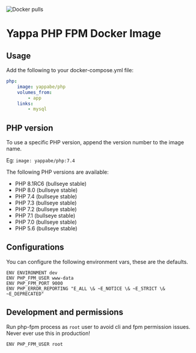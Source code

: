 ![Docker pulls](https://img.shields.io/docker/pulls/yappabe/php.svg?style=flat)
# Yappa PHP FPM Docker Image

## Usage

Add the following to your docker-compose.yml file:

```YAML
php:
    image: yappabe/php
    volumes_from:
        - app
    links:
        - mysql
```

## PHP version

To use a specific PHP version, append the version number to the image name.

Eg: `image: yappabe/php:7.4`

The following PHP versions are available:

* PHP 8.1RC6 (bullseye stable)
* PHP 8.0 (bullseye stable)
* PHP 7.4 (bullseye stable)
* PHP 7.3 (bullseye stable)
* PHP 7.2 (bullseye stable)
* PHP 7.1 (bullseye stable)
* PHP 7.0 (bullseye stable)
* PHP 5.6 (bullseye stable)

## Configurations

You can configure the following environment vars, these are the defaults.

```
ENV ENVIRONMENT dev
ENV PHP_FPM_USER www-data
ENV PHP_FPM_PORT 9000
ENV PHP_ERROR_REPORTING "E_ALL \& ~E_NOTICE \& ~E_STRICT \& ~E_DEPRECATED"
```

## Development and permissions

Run php-fpm process as `root` user to avoid cli and fpm permission issues.
Never ever use this in production!

```
ENV PHP_FPM_USER root
```


